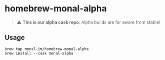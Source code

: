 # homebrew-monal-alpha

> :warning: **This is our alpha cask repo**: Alpha builds are far aware from stable!

## Usage
```
brew tap monal-im/homebrew-monal-alpha
brew install --cask monal-alpha
```
